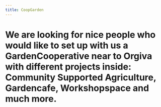 ```yaml
---
title: CoopGarden
---
```


<head>
    <style>
        </style>
        </head>
<div class="welcome">
 <h1>   We are looking for nice people who would like to set up with us a GardenCooperative near to Orgiva with different projects inside: Community Supported Agriculture, Gardencafe, Workshopspace and much more.</h1>
    </div>